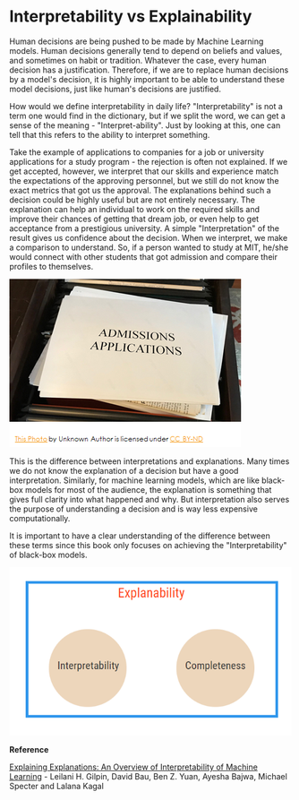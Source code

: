 # Interpretability vs Explainability

Human decisions are being pushed to be made by Machine Learning models. Human decisions generally tend to depend on beliefs and values, and sometimes on habit or tradition. Whatever the case, every human decision has a justification. Therefore, if we are to replace human decisions by a model's decision, it is highly important to be able to understand these model decisions, just like human's decisions are justified.

How would we define interpretability in daily life? "Interpretability" is not a term one would find in the dictionary, but if we split the word, we can get a sense of the meaning - "Interpret-ability". Just by looking at this, one can tell that this refers to the ability to interpret something. 

Take the example of applications to companies for a job or university applications for a study program - the rejection is often not explained. If we get accepted, however, we interpret that our skills and experience match the expectations of the approving personnel, but we still do not know the exact metrics that got us the approval. The explanations behind such a decision could be highly useful but are not entirely necessary. The explanation can help an individual to work on the required skills and improve their chances of getting that dream job, or even help to get acceptance from a prestigious university. A simple "Interpretation" of the result gives us confidence about the decision. When we interpret, we make a comparison to understand. So, if a person wanted to study at MIT, he/she would connect with other students that got admission and compare their profiles to themselves. 

![](../.gitbook/assets/image%20%2888%29.png)

This is the difference between interpretations and explanations. Many times we do not know the explanation of a decision but have a good interpretation. Similarly, for machine learning models, which are like black-box models for most of the audience, the explanation is something that gives full clarity into what happened and why. But interpretation also serves the purpose of understanding a decision and is way less expensive computationally. 

It is important to have a clear understanding of the difference between these terms since this book only focuses on achieving the "Interpretability" of black-box models.

![](../.gitbook/assets/image%20%28109%29.png)

**Reference**

[Explaining Explanations: An Overview of Interpretability of Machine Learning](https://arxiv.org/pdf/1806.00069.pdf) - Leilani H. Gilpin, David Bau, Ben Z. Yuan, Ayesha Bajwa, Michael Specter and Lalana Kagal


